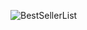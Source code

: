![BestSellerList](https://github.com/Acrump9416/BestsellerListApp/assets/148890984/6e4a7a7c-a483-4e81-997d-19ef554d186c)
